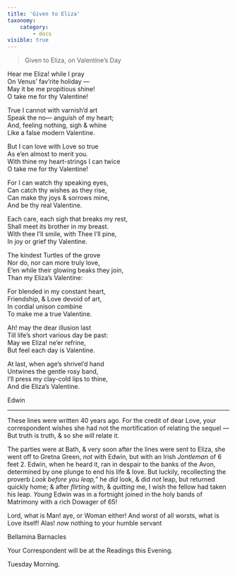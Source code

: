 ```yaml
---
title: 'Given to Eliza'
taxonomy:
    category:
        - docs
visible: true
---
```


> Given to Eliza, on Valentine’s Day    
    
Hear me Eliza! while I pray    
On Venus’ fav’rite holiday —    
May it be me propitious shine!    
O take me for thy Valentine!    
    
True I cannot with varnish’d art    
Speak the no— anguish of my heart;    
And, feeling nothing, sigh & whine    
Like a false modern Valentine.    
    
But I can love with Love so true    
As e’en almost to merit you.    
With thine my heart-strings I can twice    
O take me for thy Valentine!    
    
For I can watch thy speaking eyes,    
Can catch thy wishes as they rise,    
Can make thy joys & sorrows mine,    
And be thy real Valentine.    
    
Each care, each sigh that breaks my rest,    
Shall meet its brother in my breast.    
With thee I’ll smile, with Thee I’ll pine,    
In joy or grief thy Valentine.    
    
The kindest Turtles of the grove    
Nor do, nor can more truly love,    
E’en while their glowing beaks they join,    
Than my Eliza’s Valentine:    
    
For blended in my constant heart,    
Friendship, & Love devoid of art,    
In cordial unison combine    
To make me a true Valentine.    
    
Ah! may the dear illusion last    
Till life’s short various day be past:    
May we Eliza! ne’er refrine,    
But feel each day is Valentine.    
    
At last, when age’s shrivel’d hand    
Untwines the gentle rosy band,    
I’ll press my clay-cold lips to thine,    
And die Eliza’s Valentine.

Edwin

---

These lines were written 40 years ago. For the credit of dear Love, your correspondent wishes she had not the mortification of relating the sequel — But truth is truth, & so she *will* relate it.

The parties were at Bath, & very soon after the lines were sent to Eliza, she went off to Gretna Green, *not* with Edwin, but with an Irish *Jontleman* of 6 feet 2. Edwin, when he heard it, ran in despair to the banks of the Avon, determined by one plunge to end his life & love. But luckily, recollecting the proverb *Look before you leap,”* he *did* look, & did *not* leap, but returned quickly home; & after *flirting* with, & *quitting* me, I wish the fellow had taken his leap. *Young* Edwin was in a fortnight joined in the holy bands of Matrimony with a rich Dowager of 65!

Lord, what is Man! aye, or Woman either! And worst of all worsts, what is Love itself! Alas! *now* nothing to your humble servant

Bellamina Barnacles

Your Correspondent will be at the Readings this Evening.

Tuesday Morning.